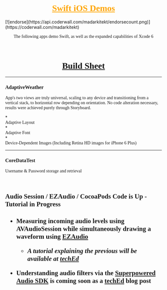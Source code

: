 <h1 style="color:orange;text-align:center;font-family:Exo-Thin"><u>Swift iOS Demos</u></h1>
[![endorse](https://api.coderwall.com/madarkitekt/endorsecount.png)](https://coderwall.com/madarkitekt)
<p style="text-align:center;font-family:Exo;">The following apps demo Swift, as well as the expanded capabilities of Xcode 6</p>
 <br>

<h1 style="text-align:center;font-family:Exo-Thin;"><u>Build Sheet</u></h1>
<hr>
<h3 style="font-family:Exo-Thin">AdaptiveWeather</h3>
<p style="font-family:Exo-Bold">App's two views are truly universal, scaling to any device and transitioning from a vertical stack, to horizontal row depending on orientation. No code alteration necessary, results were achieved purely through Storyboard.</p>
* <div style="font-family:Exo">Adaptive Layout</div>
* <div style="font-family:Exo">Adaptive Font</div>
* <div style="font-family:Exo">Device-Dependent Images (Including Retina HD images for iPhone 6 Plus)</div>

<hr>
<h3 style="font-family:Exo-Thin">CoreDataTest</h3>
<p style="font-family:Exo-Bold">Username & Password storage and retrieval</p><br>
<div style="font-family:Exo"></div>


<div style="font-family:Exo-Thin">
<h2>Audio Session / EZAudio / CocoaPods Code is Up - Tutorial in Progress<h2>

* <strong>Measuring incoming audio levels using AVAudioSession while simultaneously drawing a waveform using [EZAudio](https://github.com/MadArkitekt/EZAudio)</strong>

  * *A tutorial explaining the previous will be available at [techEd](http://edsaltertech.com)*

* Understanding audio filters via the [Superpowered Audio SDK](http://superpowered.com/)</a> is coming soon as a [techEd](http://edsaltertech.com) blog post
</div>
<style="font-family:Exo-Thin"></style>
<style="font-family:Exo-Thin"></style>
<style="font-family:Exo-Thin"></style>
<style="font-family:Exo-Thin"></style>
<style="font-family:Exo-Thin"></style>
<style="font-family:Exo-Thin"></style>
